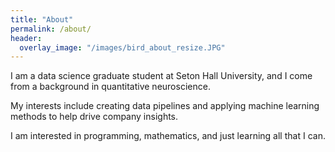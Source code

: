```yaml
---
title: "About"
permalink: /about/
header:
  overlay_image: "/images/bird_about_resize.JPG"
---
```


I am a data science graduate student at Seton Hall University, and I come from a background in quantitative neuroscience.

My interests include creating data pipelines and applying machine learning methods to help drive company insights. 

I am interested in programming, mathematics, and just learning all that I can.

